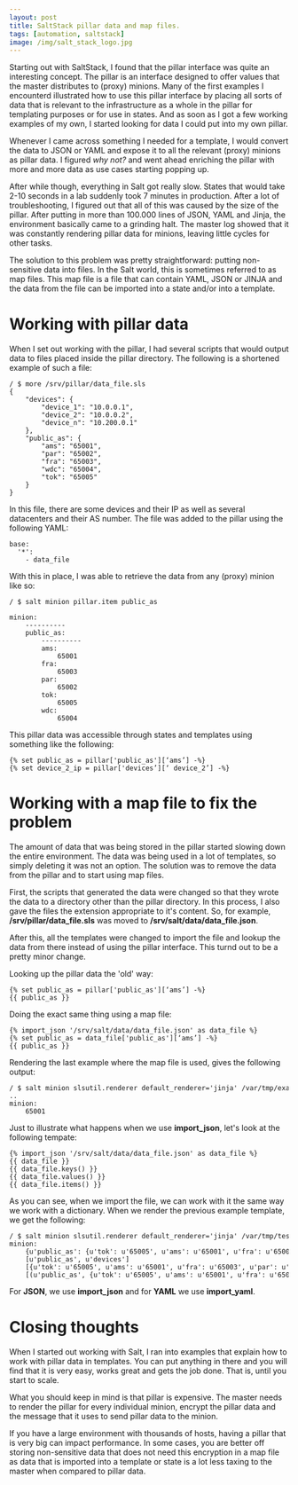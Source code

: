 ```yaml
---
layout: post
title: SaltStack pillar data and map files.
tags: [automation, saltstack]
image: /img/salt_stack_logo.jpg
---
```


Starting out with SaltStack, I found that the pillar interface was quite an interesting concept. The pillar is an interface designed to offer values that the master distributes to (proxy) minions. Many of the first examples I encounterd illustrated how to use this pillar interface by placing all sorts of data that is relevant to the infrastructure as a whole in the pillar for templating purposes or for use in states. And as soon as I got a few working examples of my own, I started looking for data I could put into my own pillar. 

Whenever I came across something I needed for a template, I would convert the data to JSON or YAML and expose it to all the relevant (proxy) minions as pillar data. I figured <i>why not?</i> and went ahead enriching the pillar with more and more data as use cases starting popping up.

After while though, everything in Salt got really slow. States that would take 2-10 seconds in a lab suddenly took 7 minutes in production. After a lot of troubleshooting, I figured out that all of this was caused by the size of the pillar. After putting in more than 100.000 lines of JSON, YAML and Jinja, the environment basically came to a grinding halt. The master log showed that it was constantly rendering pillar data for minions, leaving little cycles for other tasks.

The solution to this problem was pretty straightforward: putting non-sensitive data into files. In the Salt world, this is sometimes referred to as map files. This map file is a file that can contain YAML, JSON or JINJA and the data from the file can be imported into a state and/or into a template.



Working with pillar data 
========================

When I set out working with the pillar, I had several scripts that would output data to files placed inside the pillar directory. The following is a shortened example of such a file:

<pre style="font-size:12px">
/ $ more /srv/pillar/data_file.sls 
{
    "devices": {
        "device_1": "10.0.0.1",
        "device_2": "10.0.0.2",
        "device_n": "10.200.0.1"
    },
    "public_as": {
        "ams": "65001",
        "par": "65002",
        "fra": "65003",
        "wdc": "65004",
        "tok": "65005"
    }
}
</pre>

In this file, there are some devices and their IP as well as several datacenters and their AS number. The file was added to the pillar using the following YAML:

<pre style="font-size:12px">
base:
  '*':
    - data_file
</pre>

With this in place, I was able to retrieve the data from any (proxy) minion like so:

<pre style="font-size:12px">
/ $ salt minion pillar.item public_as

minion:
    ----------
    public_as:
        ----------
        ams:
            65001
        fra:
            65003
        par:
            65002
        tok:
            65005
        wdc:
            65004
</pre>

This pillar data was accessible through states and templates using something like the following:

<pre style="font-size:12px">
{% set public_as = pillar['public_as'][‘ams’] -%}
{% set device_2_ip = pillar['devices’][‘ device_2’] -%}
</pre>


Working with a map file to fix the problem
==========================================

The amount of data that was being stored in the pillar started slowing down the entire environment. The data was being used in a lot of templates, so simply deleting it was not an option. The solution was to remove the data from the pillar and to start using map files. 

First, the scripts that generated the data were changed so that they wrote the data to a directory other than the pillar directory. In this process, I also gave the files the extension appropriate to it's content. So, for example, <b>/srv/pillar/data_file.sls</b> was  moved to <b>/srv/salt/data/data_file.json</b>.

After this, all the templates were changed to import the file and lookup the data from there instead of using the pillar interface. This turnd out to be a pretty minor change.

Looking up the pillar data the 'old' way:

<pre style="font-size:12px">
{% set public_as = pillar['public_as'][‘ams’] -%}
{{ public_as }}
</pre>

Doing the exact same thing using a map file:

<pre style="font-size:12px">
{% import_json '/srv/salt/data/data_file.json' as data_file %}
{% set public_as = data_file['public_as'][‘ams’] -%}
{{ public_as }}
</pre>

Rendering the last example where the map file is used, gives the following output:

<pre style="font-size:12px">
/ $ salt minion slsutil.renderer default_renderer='jinja' /var/tmp/example.j2 
..
minion:   
    65001
</pre>

Just to illustrate what happens when we use <b>import_json</b>, let's look at the following tempate:

<pre style="font-size:12px">
{% import_json '/srv/salt/data/data_file.json' as data_file %}
{{ data_file }}
{{ data_file.keys() }}
{{ data_file.values() }}
{{ data_file.items() }}
</pre>

As you can see, when we import the file, we can work with it the same way we work with a dictionary. When we render the previous example template, we get the following:

<pre style="font-size:12px">
/ $ salt minion slsutil.renderer default_renderer='jinja' /var/tmp/test.j2 
minion:    
    {u'public_as': {u'tok': u'65005', u'ams': u'65001', u'fra': u'65003', u'par': u'65002', u'wdc': u'65004'}, u'devices': {u'device_n': u'10.200.0.1', u'device_2': u'10.0.0.2', u'device_1': u'10.0.0.1'}}
    [u'public_as', u'devices']
    [{u'tok': u'65005', u'ams': u'65001', u'fra': u'65003', u'par': u'65002', u'wdc': u'65004'}, {u'device_n': u'10.200.0.1', u'device_2': u'10.0.0.2', u'device_1': u'10.0.0.1'}]
    [(u'public_as', {u'tok': u'65005', u'ams': u'65001', u'fra': u'65003', u'par': u'65002', u'wdc': u'65004'}), (u'devices', {u'device_n': u'10.200.0.1', u'device_2': u'10.0.0.2', u'device_1': u'10.0.0.1'})]
</pre>


For <b>JSON</b>, we use <b>import_json</b> and for <b>YAML</b> we use <b>import_yaml</b>.

Closing thoughts
================

When I started out working with Salt, I ran into examples that explain how to work with pillar data in templates. You can put anything in there and you will find that it is very easy, works great and gets the job done. That is, until you start to scale.

What you should keep in mind is that pillar is expensive. The master needs to render the pillar for every individual minion, encrypt the pillar data and the message that it uses to send pillar data to the minion. 

If you have a large environment with thousands of hosts, having a pillar that is very big can impact performance. In some cases, you are better off storing non-sensitive data that does not need this encryption in a map file as data that is imported into a template or state is a lot less taxing to the master when compared to pillar data. 
